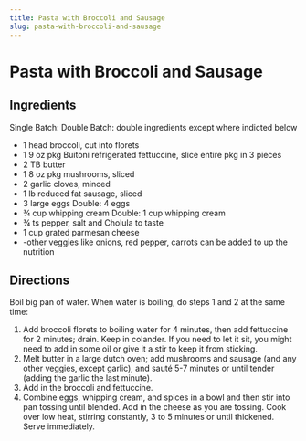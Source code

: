 ```yaml
---
title: Pasta with Broccoli and Sausage
slug: pasta-with-broccoli-and-sausage
---
```


# Pasta with Broccoli and Sausage

## Ingredients

Single Batch: Double Batch: double ingredients except where indicted below

- 1 head broccoli, cut into florets
- 1 9 oz pkg Buitoni refrigerated fettuccine, slice entire pkg in 3 pieces
- 2 TB butter
- 1 8 oz pkg mushrooms, sliced
- 2 garlic cloves, minced
- 1 lb reduced fat sausage, sliced
- 3 large eggs Double: 4 eggs
- ¾ cup whipping cream Double: 1 cup whipping cream
- ¾ ts pepper, salt and Cholula to taste
- 1 cup grated parmesan cheese
- -other veggies like onions, red pepper, carrots can be added to up the nutrition

## Directions

Boil big pan of water. When water is boiling, do steps 1 and 2 at the same time:

1. Add broccoli florets to boiling water for 4 minutes, then add fettuccine for 2 minutes; drain. Keep in colander. If you need to let it sit, you might need to add in some oil or give it a stir to keep it from sticking.
2. Melt butter in a large dutch oven; add mushrooms and sausage (and any other veggies, except garlic), and sauté 5-7 minutes or until tender (adding the garlic the last minute).
3. Add in the broccoli and fettuccine.
4. Combine eggs, whipping cream, and spices in a bowl and then stir into pan tossing until blended. Add in the cheese as you are tossing. Cook over low heat, stirring constantly, 3 to 5 minutes or until thickened. Serve immediately.
